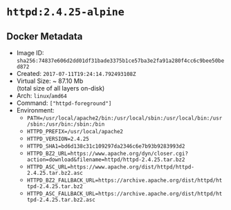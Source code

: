 # `httpd:2.4.25-alpine`

## Docker Metadata

- Image ID: `sha256:74837e606d2dd01df31bade3375b1ce57ba3e2fa91a280f4cc6c9bee50bed872`
- Created: `2017-07-11T19:24:14.792493108Z`
- Virtual Size: ~ 87.10 Mb  
  (total size of all layers on-disk)
- Arch: `linux`/`amd64`
- Command: `["httpd-foreground"]`
- Environment:
  - `PATH=/usr/local/apache2/bin:/usr/local/sbin:/usr/local/bin:/usr/sbin:/usr/bin:/sbin:/bin`
  - `HTTPD_PREFIX=/usr/local/apache2`
  - `HTTPD_VERSION=2.4.25`
  - `HTTPD_SHA1=bd6d138c31c109297da2346c6e7b93b9283993d2`
  - `HTTPD_BZ2_URL=https://www.apache.org/dyn/closer.cgi?action=download&filename=httpd/httpd-2.4.25.tar.bz2`
  - `HTTPD_ASC_URL=https://www.apache.org/dist/httpd/httpd-2.4.25.tar.bz2.asc`
  - `HTTPD_BZ2_FALLBACK_URL=https://archive.apache.org/dist/httpd/httpd-2.4.25.tar.bz2`
  - `HTTPD_ASC_FALLBACK_URL=https://archive.apache.org/dist/httpd/httpd-2.4.25.tar.bz2.asc`
